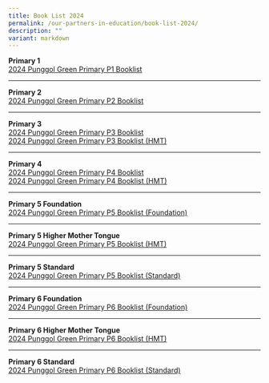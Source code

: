 ```yaml
---
title: Book List 2024
permalink: /our-partners-in-education/book-list-2024/
description: ""
variant: markdown
---
```

**Primary 1**<br>
[2024 Punggol Green Primary P1 Booklist](/files/Partners%20in%20Education/PRI_1_BOOKLIST.pdf)


---

**Primary 2** <br>
[2024 Punggol Green Primary P2 Booklist](/files/Partners%20in%20Education/PRI_2_BOOKLIST.pdf)


---

**Primary 3**<br>
[2024 Punggol Green Primary P3 Booklist](/files/Partners%20in%20Education/PRI_3_BOOKLIST.pdf)
<br>
[2024 Punggol Green Primary P3 Booklist (HMT)](/files/Partners%20in%20Education/PRI_3_HMT_BOOKLIST.pdf)


---

**Primary 4**<br>
[2024 Punggol Green Primary P4 Booklist](/files/Partners%20in%20Education/PRI_4_BOOKLIST.pdf)
<br>
[2024 Punggol Green Primary P4 Booklist (HMT)](/files/Partners%20in%20Education/PRI_4_HMT_BOOKLIST.pdf)


---

**Primary 5 Foundation**<br>
[2024 Punggol Green Primary P5 Booklist (Foundation)](/files/Partners%20in%20Education/PRI_5_FOUNDATION_BOOKLIST.pdf)


---

**Primary 5 Higher Mother Tongue**<br>
[2024 Punggol Green Primary P5 Booklist (HMT)](/files/Partners%20in%20Education/PRI_5_HMT_BOOKLIST.pdf)


---

**Primary 5 Standard**<br>
[2024 Punggol Green Primary P5 Booklist (Standard)](/files/Partners%20in%20Education/PRI_5_STANDARD_BOOKLIST.pdf)


---

**Primary 6 Foundation**<br>
[2024 Punggol Green Primary P6 Booklist (Foundation)](/files/Partners%20in%20Education/PRI_6_FOUNDATION_BOOKLIST.pdf)

---

**Primary 6 Higher Mother Tongue**<br>
[2024 Punggol Green Primary P6 Booklist (HMT)](/files/Partners%20in%20Education/PRI_6_HMT_BOOKLIST.pdf)

---

**Primary 6 Standard**<br>
[2024 Punggol Green Primary P6 Booklist (Standard)](/files/Partners%20in%20Education/PRI_6_STANDARD_BOOKLIST.pdf)